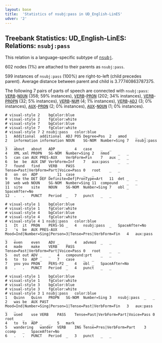 ```yaml
---
layout: base
title:  'Statistics of nsubj:pass in UD_English-LinES'
udver: '2'
---
```


## Treebank Statistics: UD_English-LinES: Relations: `nsubj:pass`

This relation is a language-specific subtype of <tt><a href="en_lines-dep-nsubj.html">nsubj</a></tt>.

602 nodes (1%) are attached to their parents as `nsubj:pass`.

599 instances of `nsubj:pass` (100%) are right-to-left (child precedes parent).
Average distance between parent and child is 3.77740863787375.

The following 7 pairs of parts of speech are connected with `nsubj:pass`: <tt><a href="en_lines-pos-VERB.html">VERB</a></tt>-<tt><a href="en_lines-pos-NOUN.html">NOUN</a></tt> (358; 59% instances), <tt><a href="en_lines-pos-VERB.html">VERB</a></tt>-<tt><a href="en_lines-pos-PRON.html">PRON</a></tt> (202; 34% instances), <tt><a href="en_lines-pos-VERB.html">VERB</a></tt>-<tt><a href="en_lines-pos-PROPN.html">PROPN</a></tt> (32; 5% instances), <tt><a href="en_lines-pos-VERB.html">VERB</a></tt>-<tt><a href="en_lines-pos-NUM.html">NUM</a></tt> (4; 1% instances), <tt><a href="en_lines-pos-VERB.html">VERB</a></tt>-<tt><a href="en_lines-pos-ADJ.html">ADJ</a></tt> (3; 0% instances), <tt><a href="en_lines-pos-AUX.html">AUX</a></tt>-<tt><a href="en_lines-pos-PRON.html">PRON</a></tt> (2; 0% instances), <tt><a href="en_lines-pos-AUX.html">AUX</a></tt>-<tt><a href="en_lines-pos-NOUN.html">NOUN</a></tt> (1; 0% instances).


~~~ conllu
# visual-style 2	bgColor:blue
# visual-style 2	fgColor:white
# visual-style 7	bgColor:blue
# visual-style 7	fgColor:white
# visual-style 7 2 nsubj:pass	color:blue
1	Additional	additional	ADJ	POS	Degree=Pos	2	amod	_	_
2	information	information	NOUN	SG-NOM	Number=Sing	7	nsubj:pass	_	_
3	about	about	ADP	_	_	4	case	_	_
4	XML	xml	PROPN	SG-NOM	Number=Sing	2	nmod	_	_
5	can	can	AUX	PRES-AUX	VerbForm=Fin	7	aux	_	_
6	be	be	AUX	INF	VerbForm=Inf	7	aux:pass	_	_
7	found	find	VERB	PASS	Tense=Past|VerbForm=Part|Voice=Pass	0	root	_	_
8	on	on	ADP	_	_	11	case	_	_
9	the	the	DET	DEF	Definite=Def|PronType=Art	11	det	_	_
10	web	web	NOUN	SG-NOM	Number=Sing	11	compound	_	_
11	site	site	NOUN	SG-NOM	Number=Sing	7	obl	_	SpaceAfter=No
12	.	.	PUNCT	Period	_	7	punct	_	_

~~~


~~~ conllu
# visual-style 1	bgColor:blue
# visual-style 1	fgColor:white
# visual-style 4	bgColor:blue
# visual-style 4	fgColor:white
# visual-style 4 1 nsubj:pass	color:blue
1	It	it	PRON	PERS-SG	_	4	nsubj:pass	_	SpaceAfter=No
2	's	be	AUX	PRES-AUX	Mood=Ind|Number=Sing|Person=3|Tense=Pres|VerbForm=Fin	4	aux:pass	_	_
3	even	even	ADV	_	_	4	advmod	_	_
4	made	make	VERB	PASS	Tense=Past|VerbForm=Part|Voice=Pass	0	root	_	_
5	out	out	ADV	_	_	4	compound:prt	_	_
6	to	to	ADP	_	_	7	case	_	_
7	you	you	PRON	PERS-P2	_	4	obl	_	SpaceAfter=No
8	.	.	PUNCT	Period	_	4	punct	_	_

~~~


~~~ conllu
# visual-style 1	bgColor:blue
# visual-style 1	fgColor:white
# visual-style 3	bgColor:blue
# visual-style 3	fgColor:white
# visual-style 3 1 nsubj:pass	color:blue
1	Quinn	Quinn	PROPN	SG-NOM	Number=Sing	3	nsubj:pass	_	_
2	was	be	AUX	PAST	Mood=Ind|Number=Sing|Person=1|Tense=Past|VerbForm=Fin	3	aux:pass	_	_
3	used	use	VERB	PASS	Tense=Past|VerbForm=Part|Voice=Pass	0	root	_	_
4	to	to	ADP	_	_	5	mark	_	_
5	wandering	wander	VERB	ING	Tense=Pres|VerbForm=Part	3	ccomp	_	SpaceAfter=No
6	.	.	PUNCT	Period	_	3	punct	_	_

~~~


